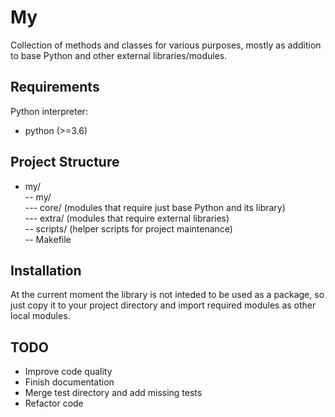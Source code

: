 # My


Collection of methods and classes for various purposes, mostly as addition to base Python and other external libraries/modules.

## Requirements

Python interpreter:

- python (>=3.6)


## Project Structure

- my/  
-- my/  
--- core/ (modules that require just base Python and its library)  
--- extra/ (modules that require external libraries)  
-- scripts/ (helper scripts for project maintenance)  
-- Makefile  


## Installation

At the current moment the library is not inteded to be used as a package, so just copy it to your project directory and import required modules as other local modules.

## TODO

- Improve code quality
- Finish documentation
- Merge test directory and add missing tests
- Refactor code
